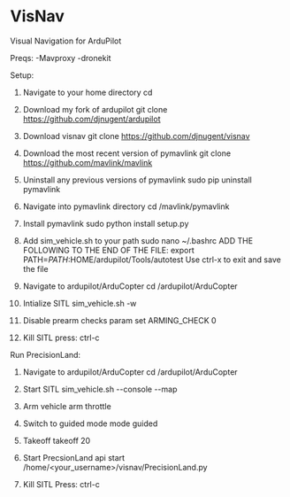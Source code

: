 # VisNav
Visual Navigation for ArduPilot

Preqs:
	-Mavproxy
	-dronekit

Setup:
1. Navigate to your home directory
cd 

2. Download my fork of ardupilot
git clone https://github.com/djnugent/ardupilot

3. Download visnav
git clone https://github.com/djnugent/visnav

4. Download the most recent version of pymavlink 
git clone https://github.com/mavlink/mavlink

5. Uninstall any previous versions of pymavlink
sudo pip uninstall pymavlink

6. Navigate into pymavlink directory
cd /mavlink/pymavlink

7. Install pymavlink
sudo python install setup.py

8. Add sim_vehicle.sh to your path
sudo nano ~/.bashrc
ADD THE FOLLOWING TO THE END OF THE FILE:
export PATH=$PATH:$HOME/ardupilot/Tools/autotest
Use ctrl-x to exit and save the file

9. Navigate to ardupilot/ArduCopter
cd /ardupilot/ArduCopter

10. Intialize SITL
sim_vehicle.sh -w

11. Disable prearm checks
param set ARMING_CHECK 0

12. Kill SITL
press: ctrl-c



Run PrecisionLand:
1. Navigate to ardupilot/ArduCopter
cd /ardupilot/ArduCopter

2. Start SITL
sim_vehicle.sh --console --map

3. Arm vehicle
arm throttle

4. Switch to guided mode
mode guided

5. Takeoff
takeoff 20

6. Start PrecsionLand
api start /home/<your_username>/visnav/PrecisionLand.py

7. Kill SITL
Press: ctrl-c